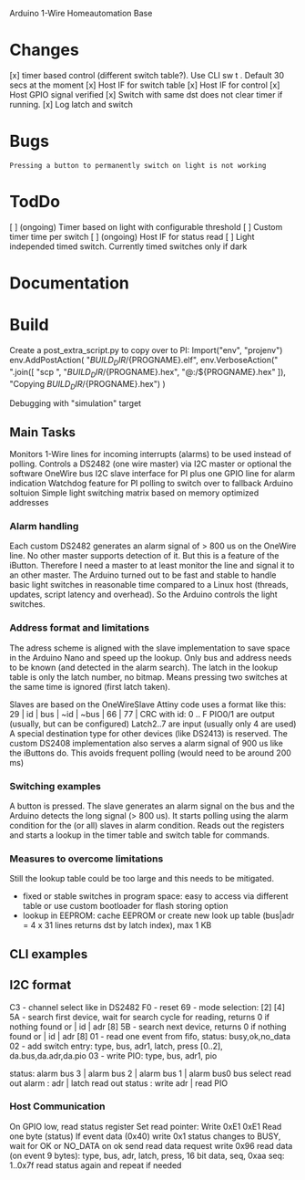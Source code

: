 Arduino 1-Wire Homeautomation Base

# Changes
[x] timer based control (different switch table?). Use CLI sw t <bus> <adr> <latch> <bus> <adr> <pio>.
    Default 30 secs at the moment
[x] Host IF for switch table
[x] Host IF for control
[x] Host GPIO signal verified
[x] Switch with same dst does not clear timer if running.
[x] Log latch and switch

# Bugs
    Pressing a button to permanently switch on light is not working

# TodDo
[ ] (ongoing) Timer based on light with configurable threshold
[ ] Custom timer time per switch
[ ] (ongoing) Host IF for status read
[ ] Light independed timed switch. Currently timed switches only if dark
# Documentation

# Build
Create a post_extra_script.py to copy over to PI:
Import("env", "projenv")
env.AddPostAction(
    "$BUILD_DIR/${PROGNAME}.elf",
    env.VerboseAction(" ".join([
        "scp ",
        "$BUILD_DIR/${PROGNAME}.hex", "<user>@<ip>:<path>/${PROGNAME}.hex"
    ]), "Copying $BUILD_DIR/${PROGNAME}.hex")
)

Debugging with "simulation" target

## Main Tasks
Monitors 1-Wire lines for incoming interrupts (alarms) to be used instead of polling.
Controls a DS2482 (one wire master) via I2C master or optional the software OneWire bus
I2C slave interface for PI plus one  GPIO line for alarm indication
Watchdog feature for PI polling to switch over to fallback Arduino soltuion
Simple light switching matrix based on memory optimized addresses

### Alarm handling
Each custom DS2482 generates an alarm signal of > 800 us on the OneWire line. No
other master supports detection of it. But this is a feature of the iButton.
Therefore I need a master to at least monitor the line and signal it to an
other master. The Arduino turned out to be fast and stable to handle basic
light switches in reasonable time compared to a Linux host (threads, updates,
script latency and overhead). So the Arduino controls the light switches.

### Address format and limitations

The adress scheme is aligned with the slave implementation to save space in
the Arduino Nano and speed up the lookup. Only bus and address needs to be known
(and detected in the alarm search).
The latch in the lookup table is only the latch number, no bitmap. Means pressing two
switches at the same time is ignored (first latch taken).

Slaves are based on the OneWireSlave Attiny code uses a format like this:
29 | id | bus | ~id | ~bus | 66 | 77 | CRC
with id: 0 .. F
PIO0/1 are output (usually, but can be configured)
Latch2..7 are input (usually only 4 are used)
A special destination type for other devices (like DS2413) is reserved.
The custom DS2408 implementation also serves a alarm signal of 900 us like
the iButtons do. This avoids frequent polling (would need to be around 200 ms)

### Switching examples ###
A button is pressed. The slave generates an alarm signal on the bus and the Arduino
detects the long signal (> 800 us). It starts polling using the alarm condition
for the (or all) slaves in alarm condition. Reads out the registers and
starts a lookup in the timer table and switch table for commands.

### Measures to overcome limitations
Still the lookup table could be too large and this needs to be mitigated.
- fixed or stable switches in program space: easy to access via different table
  or use custom bootloader for flash storing option 
- lookup in EEPROM: cache EEPROM or create new look up table (bus|adr = 4 x 31 lines returns dst by latch index),  max 1 KB

## CLI examples

## I2C format
C3 - channel select like in DS2482
F0 - reset
69 - mode selection: [2] [4]
5A - search first device, wait for search cycle for reading, returns 0 if nothing found or | id | adr [8]
5B - search next device, returns 0 if nothing found or | id | adr [8]
01 - read one event from fifo, status: busy,ok,no_data
02 - add switch entry:  type, bus, adr1, latch, press [0..2], da.bus,da.adr,da.pio
03 - write PIO: type, bus, adr1, pio

status: alarm bus 3 | alarm bus 2 | alarm bus 1 | alarm bus0
bus select
read out alarm : adr | latch
read out status : write adr | read PIO

### Host Communication

On GPIO low, read status register
Set read pointer:
    Write 0xE1 0xE1
Read one byte (status)
If event data (0x40) 
    write 0x1
    status changes to BUSY, wait for OK or NO_DATA
    on ok send read data request
    write 0x96
    read data (on event 9 bytes): type, bus, adr, latch, press, 16 bit data, seq, 0xaa
    seq: 1..0x7f
    read status again and repeat if needed
